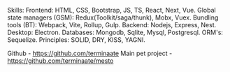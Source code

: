 Skills:
    Frontend: HTML, CSS, Bootstrap, JS, TS, React, Next, Vue.
    Global state managers (GSM): Redux(Toolkit/saga/thunk), Mobx, Vuex.
    Bundling tools (BT): Webpack, Vite, Rollup, Gulp.
    Backend: Nodejs, Express, Nest.
    Desktop: Electron.
    Databases: Mongodb, Sqlite, Mysql, Postgresql.
    ORM's: Sequelize.
    Principles: SOLID, DRY, KISS, YAGNI.



Github - https://github.com/terminaate
Main pet project - https://github.com/terminaate/mesto